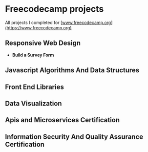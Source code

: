 # Freecodecamp projects
All projects I completed for [www.freecodecamp.org](https://www.freecodecamp.org)

## Responsive Web Design

* **Build a Survey Form**

## Javascript Algorithms And Data Structures

## Front End Libraries

## Data Visualization

## Apis and Microservices Certification

## Information Security And Quality Assurance Certification